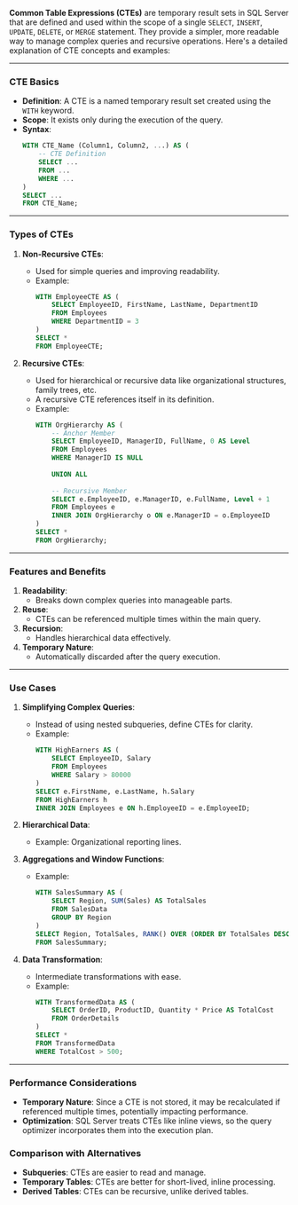 **Common Table Expressions (CTEs)** are temporary result sets in SQL Server that are defined and used within the scope of a single `SELECT`, `INSERT`, `UPDATE`, `DELETE`, or `MERGE` statement. They provide a simpler, more readable way to manage complex queries and recursive operations. Here's a detailed explanation of CTE concepts and examples:

---

### **CTE Basics**
- **Definition**: A CTE is a named temporary result set created using the `WITH` keyword.
- **Scope**: It exists only during the execution of the query.
- **Syntax**:
  ```sql
  WITH CTE_Name (Column1, Column2, ...) AS (
      -- CTE Definition
      SELECT ...
      FROM ...
      WHERE ...
  )
  SELECT ...
  FROM CTE_Name;
  ```

---

### **Types of CTEs**
1. **Non-Recursive CTEs**:
   - Used for simple queries and improving readability.
   - Example:
     ```sql
     WITH EmployeeCTE AS (
         SELECT EmployeeID, FirstName, LastName, DepartmentID
         FROM Employees
         WHERE DepartmentID = 3
     )
     SELECT *
     FROM EmployeeCTE;
     ```

2. **Recursive CTEs**:
   - Used for hierarchical or recursive data like organizational structures, family trees, etc.
   - A recursive CTE references itself in its definition.
   - Example:
     ```sql
     WITH OrgHierarchy AS (
         -- Anchor Member
         SELECT EmployeeID, ManagerID, FullName, 0 AS Level
         FROM Employees
         WHERE ManagerID IS NULL
         
         UNION ALL
         
         -- Recursive Member
         SELECT e.EmployeeID, e.ManagerID, e.FullName, Level + 1
         FROM Employees e
         INNER JOIN OrgHierarchy o ON e.ManagerID = o.EmployeeID
     )
     SELECT *
     FROM OrgHierarchy;
     ```

---

### **Features and Benefits**
1. **Readability**:
   - Breaks down complex queries into manageable parts.
2. **Reuse**:
   - CTEs can be referenced multiple times within the main query.
3. **Recursion**:
   - Handles hierarchical data effectively.
4. **Temporary Nature**:
   - Automatically discarded after the query execution.

---

### **Use Cases**
1. **Simplifying Complex Queries**:
   - Instead of using nested subqueries, define CTEs for clarity.
   - Example:
     ```sql
     WITH HighEarners AS (
         SELECT EmployeeID, Salary
         FROM Employees
         WHERE Salary > 80000
     )
     SELECT e.FirstName, e.LastName, h.Salary
     FROM HighEarners h
     INNER JOIN Employees e ON h.EmployeeID = e.EmployeeID;
     ```

2. **Hierarchical Data**:
   - Example: Organizational reporting lines.
   
3. **Aggregations and Window Functions**:
   - Example:
     ```sql
     WITH SalesSummary AS (
         SELECT Region, SUM(Sales) AS TotalSales
         FROM SalesData
         GROUP BY Region
     )
     SELECT Region, TotalSales, RANK() OVER (ORDER BY TotalSales DESC) AS SalesRank
     FROM SalesSummary;
     ```

4. **Data Transformation**:
   - Intermediate transformations with ease.
   - Example:
     ```sql
     WITH TransformedData AS (
         SELECT OrderID, ProductID, Quantity * Price AS TotalCost
         FROM OrderDetails
     )
     SELECT *
     FROM TransformedData
     WHERE TotalCost > 500;
     ```

---

### **Performance Considerations**
- **Temporary Nature**: Since a CTE is not stored, it may be recalculated if referenced multiple times, potentially impacting performance.
- **Optimization**: SQL Server treats CTEs like inline views, so the query optimizer incorporates them into the execution plan.

### **Comparison with Alternatives**
- **Subqueries**: CTEs are easier to read and manage.
- **Temporary Tables**: CTEs are better for short-lived, inline processing.
- **Derived Tables**: CTEs can be recursive, unlike derived tables.

